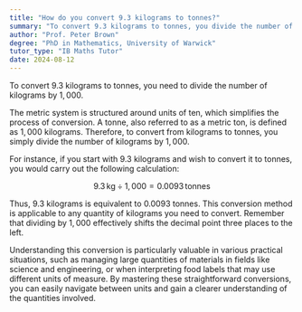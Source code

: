 ```yaml
---
title: "How do you convert 9.3 kilograms to tonnes?"
summary: "To convert 9.3 kilograms to tonnes, you divide the number of kilograms by 1,000."
author: "Prof. Peter Brown"
degree: "PhD in Mathematics, University of Warwick"
tutor_type: "IB Maths Tutor"
date: 2024-08-12
---
```


To convert $9.3$ kilograms to tonnes, you need to divide the number of kilograms by $1,000$.

The metric system is structured around units of ten, which simplifies the process of conversion. A tonne, also referred to as a metric ton, is defined as $1,000$ kilograms. Therefore, to convert from kilograms to tonnes, you simply divide the number of kilograms by $1,000$.

For instance, if you start with $9.3$ kilograms and wish to convert it to tonnes, you would carry out the following calculation:

$$
9.3 \, \text{kg} \div 1,000 = 0.0093 \, \text{tonnes}
$$

Thus, $9.3$ kilograms is equivalent to $0.0093$ tonnes. This conversion method is applicable to any quantity of kilograms you need to convert. Remember that dividing by $1,000$ effectively shifts the decimal point three places to the left.

Understanding this conversion is particularly valuable in various practical situations, such as managing large quantities of materials in fields like science and engineering, or when interpreting food labels that may use different units of measure. By mastering these straightforward conversions, you can easily navigate between units and gain a clearer understanding of the quantities involved.
    